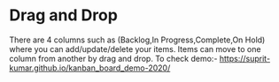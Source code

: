 # Drag and Drop
There are 4 columns such as (Backlog,In Progress,Complete,On Hold) where you can add/update/delete your items.
Items can move to one column from another by drag and drop.
To check demo:- https://suprit-kumar.github.io/kanban_board_demo-2020/
